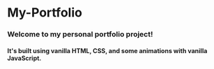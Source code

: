 # My-Portfolio
<h3>Welcome to my personal portfolio project!</h3>

<h4>It's built using vanilla HTML, CSS, and some animations with vanilla JavaScript.</h4>

